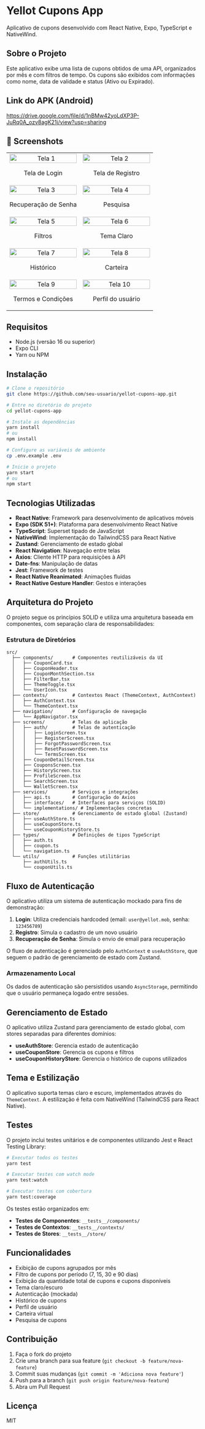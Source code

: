 # Yellot Cupons App

Aplicativo de cupons desenvolvido com React Native, Expo, TypeScript e NativeWind.

## Sobre o Projeto

Este aplicativo exibe uma lista de cupons obtidos de uma API, organizados por mês e com filtros de tempo. Os cupons são exibidos com informações como nome, data de validade e status (Ativo ou Expirado).

## Link do APK (Android)

https://drive.google.com/file/d/1nBMw42yoLdXP3P-JuRq0A_ozv8agK21j/view?usp=sharing

## 📱 Screenshots

<div align="center">
  <table>
    <tr>
      <td align="center" width="50%">
        <img src="https://github.com/user-attachments/assets/4aa8c735-63eb-47e0-bf57-8d12dbb716e3" alt="Tela 1" width="100%"/>
        <p>Tela de Login</p>
      </td>
      <td align="center" width="50%">
        <img src="https://github.com/user-attachments/assets/09f45525-b832-4b5d-9e67-3ff419343e5a" alt="Tela 2" width="100%"/>
        <p>Tela de Registro</p>
      </td>
    </tr>
    <tr>
      <td align="center" width="50%">
        <img src="https://github.com/user-attachments/assets/ccf082dc-a4ef-4c97-ae2f-1b9e99e36d7a" alt="Tela 3" width="100%"/>
        <p>Recuperação de Senha</p>
      </td>
      <td align="center" width="50%">
        <img src="https://github.com/user-attachments/assets/aa991dc5-d9fc-4900-92b3-8bde6a3ac50a" alt="Tela 4" width="100%"/>
        <p>Pesquisa</p>
      </td>
    </tr>
    <tr>
      <td align="center" width="50%">
        <img src="https://github.com/user-attachments/assets/3b99b73b-1af9-4ed4-93a9-cb1e43664778" alt="Tela 5" width="100%"/>
        <p>Filtros</p>
      </td>
      <td align="center" width="50%">
        <img src="https://github.com/user-attachments/assets/b34e1a84-da8e-475f-a57a-45ad19629910" alt="Tela 6" width="100%"/>
        <p>Tema Claro</p>
      </td>
    </tr>
    <tr>
      <td align="center" width="50%">
        <img src="https://github.com/user-attachments/assets/df1bd0d0-54c6-413b-ae3b-edf13bee5aab" alt="Tela 7" width="100%"/>
        <p>Histórico</p>
      </td>
      <td align="center" width="50%">
        <img src="https://github.com/user-attachments/assets/2cb1e1cb-2a39-4d8a-af99-b0d762bca11a" alt="Tela 8" width="100%"/>
        <p>Carteira</p>
      </td>
    </tr>
    <tr>
      <td align="center" width="50%">
        <img src="https://github.com/user-attachments/assets/eef988a3-2204-451e-8063-b8bb89b5a2b2" alt="Tela 9" width="100%"/>
        <p>Termos e Condições</p>
      </td>
      <td align="center" width="50%">
        <img src="https://github.com/user-attachments/assets/98db33e6-4ad0-40eb-8836-457fb7d11e7b" alt="Tela 10" width="100%"/>
        <p>Perfil do usuário</p>
      </td>
    </tr>
  </table>
</div>

## Requisitos

- Node.js (versão 16 ou superior)
- Expo CLI
- Yarn ou NPM

## Instalação

```bash
# Clone o repositório
git clone https://github.com/seu-usuario/yellot-cupons-app.git

# Entre no diretório do projeto
cd yellot-cupons-app

# Instale as dependências
yarn install
# ou
npm install

# Configure as variáveis de ambiente
cp .env.example .env

# Inicie o projeto
yarn start
# ou
npm start
```

## Tecnologias Utilizadas

- **React Native**: Framework para desenvolvimento de aplicativos móveis
- **Expo (SDK 51+)**: Plataforma para desenvolvimento React Native
- **TypeScript**: Superset tipado de JavaScript
- **NativeWind**: Implementação do TailwindCSS para React Native
- **Zustand**: Gerenciamento de estado global
- **React Navigation**: Navegação entre telas
- **Axios**: Cliente HTTP para requisições à API
- **Date-fns**: Manipulação de datas
- **Jest**: Framework de testes
- **React Native Reanimated**: Animações fluidas
- **React Native Gesture Handler**: Gestos e interações

## Arquitetura do Projeto

O projeto segue os princípios SOLID e utiliza uma arquitetura baseada em componentes, com separação clara de responsabilidades:

### Estrutura de Diretórios

```
src/
  ├── components/       # Componentes reutilizáveis da UI
  │   ├── CouponCard.tsx
  │   ├── CouponHeader.tsx
  │   ├── CouponMonthSection.tsx
  │   ├── FilterBar.tsx
  │   ├── ThemeToggle.tsx
  │   └── UserIcon.tsx
  ├── contexts/         # Contextos React (ThemeContext, AuthContext)
  │   ├── AuthContext.tsx
  │   └── ThemeContext.tsx
  ├── navigation/       # Configuração de navegação
  │   └── AppNavigator.tsx
  ├── screens/          # Telas da aplicação
  │   ├── auth/         # Telas de autenticação
  │   │   ├── LoginScreen.tsx
  │   │   ├── RegisterScreen.tsx
  │   │   ├── ForgotPasswordScreen.tsx
  │   │   ├── ResetPasswordScreen.tsx
  │   │   └── TermsScreen.tsx
  │   ├── CouponDetailScreen.tsx
  │   ├── CouponsScreen.tsx
  │   ├── HistoryScreen.tsx
  │   ├── ProfileScreen.tsx
  │   ├── SearchScreen.tsx
  │   └── WalletScreen.tsx
  ├── services/         # Serviços e integrações
  │   ├── api.ts        # Configuração do Axios
  │   ├── interfaces/   # Interfaces para serviços (SOLID)
  │   └── implementations/ # Implementações concretas
  ├── store/            # Gerenciamento de estado global (Zustand)
  │   ├── useAuthStore.ts
  │   ├── useCouponStore.ts
  │   └── useCouponHistoryStore.ts
  ├── types/            # Definições de tipos TypeScript
  │   ├── auth.ts
  │   ├── coupon.ts
  │   └── navigation.ts
  └── utils/            # Funções utilitárias
      ├── authUtils.ts
      └── couponUtils.ts
```

## Fluxo de Autenticação

O aplicativo utiliza um sistema de autenticação mockado para fins de demonstração:

1. **Login**: Utiliza credenciais hardcoded (email: `user@yellot.mob`, senha: `123456789`)
2. **Registro**: Simula o cadastro de um novo usuário
3. **Recuperação de Senha**: Simula o envio de email para recuperação

O fluxo de autenticação é gerenciado pelo `AuthContext` e `useAuthStore`, que seguem o padrão de gerenciamento de estado com Zustand.

### Armazenamento Local

Os dados de autenticação são persistidos usando `AsyncStorage`, permitindo que o usuário permaneça logado entre sessões.

## Gerenciamento de Estado

O aplicativo utiliza Zustand para gerenciamento de estado global, com stores separadas para diferentes domínios:

- **useAuthStore**: Gerencia estado de autenticação
- **useCouponStore**: Gerencia os cupons e filtros
- **useCouponHistoryStore**: Gerencia o histórico de cupons utilizados

## Tema e Estilização

O aplicativo suporta temas claro e escuro, implementados através do `ThemeContext`. A estilização é feita com NativeWind (TailwindCSS para React Native).

## Testes

O projeto inclui testes unitários e de componentes utilizando Jest e React Testing Library:

```bash
# Executar todos os testes
yarn test

# Executar testes com watch mode
yarn test:watch

# Executar testes com cobertura
yarn test:coverage
```

Os testes estão organizados em:

- **Testes de Componentes**: `__tests__/components/`
- **Testes de Contextos**: `__tests__/contexts/`
- **Testes de Stores**: `__tests__/store/`

## Funcionalidades

- Exibição de cupons agrupados por mês
- Filtro de cupons por período (7, 15, 30 e 90 dias)
- Exibição da quantidade total de cupons e cupons disponíveis
- Tema claro/escuro
- Autenticação (mockada)
- Histórico de cupons
- Perfil de usuário
- Carteira virtual
- Pesquisa de cupons

## Contribuição

1. Faça o fork do projeto
2. Crie uma branch para sua feature (`git checkout -b feature/nova-feature`)
3. Commit suas mudanças (`git commit -m 'Adiciona nova feature'`)
4. Push para a branch (`git push origin feature/nova-feature`)
5. Abra um Pull Request

## Licença

MIT
